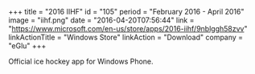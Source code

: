 +++
title = "2016 IIHF"
id = "105"
period = "February 2016 - April 2016"
image = "iihf.png"
date = "2016-04-20T07:56:44"
link = "https://www.microsoft.com/en-us/store/apps/2016-iihf/9nblggh58zvv"
linkActionTitle = "Windows Store"
linkAction = "Download"
company = "eGlu"
+++

Official ice hockey app for Windows Phone.

